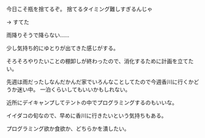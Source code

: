 今日こそ瓶を捨てるぞ。
捨てるタイミング難しすぎるんじゃ

-> すてた

雨降りそうで降らない……

少し気持ち的にゆとりが出てきた感じがする。

そろそろやりたいことの棚卸しが終わったので、消化するために計画を立てたい。

先週は雨だったしなんだかんだ家でいろんなことしてたので今週香川に行くかどうか迷い中。
一泊くらいしてもいいかもしれない。

近所にデイキャンプしてテントの中でプログラミングするのもいいな。

イイダコの旬なので、早めに香川に行きたいという気持ちもある。

プログラミング欲か食欲か、どちらかを潰したい。

